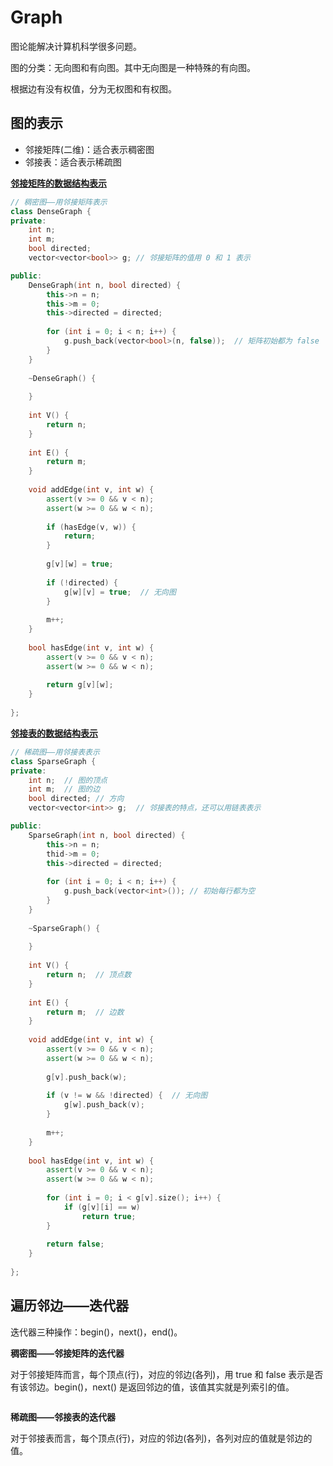 # Graph

图论能解决计算机科学很多问题。

图的分类：无向图和有向图。其中无向图是一种特殊的有向图。

根据边有没有权值，分为无权图和有权图。

## 图的表示

* 邻接矩阵(二维)：适合表示稠密图
* 邻接表：适合表示稀疏图

**[邻接矩阵的数据结构表示](https://github.com/steveLauwh/Data-Structures-And-Algorithms/blob/master/Graph/DenseGraph/DenseGraph.h)**
```cpp
// 稠密图——用邻接矩阵表示
class DenseGraph {
private:
    int n;
    int m;
    bool directed;
    vector<vector<bool>> g; // 邻接矩阵的值用 0 和 1 表示

public:
    DenseGraph(int n, bool directed) {
        this->n = n;
        this->m = 0;
        this->directed = directed;
        
        for (int i = 0; i < n; i++) {
            g.push_back(vector<bool>(n, false));  // 矩阵初始都为 false
        }
    }
    
    ~DenseGraph() {
    
    }
    
    int V() {
        return n;
    }
    
    int E() {
        return m;
    }
    
    void addEdge(int v, int w) {
        assert(v >= 0 && v < n);
        assert(w >= 0 && w < n);
        
        if (hasEdge(v, w)) {
            return;
        }
        
        g[v][w] = true;
        
        if (!directed) {
            g[w][v] = true;  // 无向图
        }
        
        m++;
    }
    
    bool hasEdge(int v, int w) {
        assert(v >= 0 && v < n);
        assert(w >= 0 && w < n);
        
        return g[v][w];
    }
    
};
```

**[邻接表的数据结构表示](https://github.com/steveLauwh/Data-Structures-And-Algorithms/blob/master/Graph/SparseGraph/SparseGraph.h)**
```cpp
// 稀疏图——用邻接表表示
class SparseGraph {
private:
    int n;  // 图的顶点
    int m;  // 图的边
    bool directed; // 方向
    vector<vector<int>> g;  // 邻接表的特点，还可以用链表表示

public:
    SparseGraph(int n, bool directed) {
        this->n = n;
        thid->m = 0;
        this->directed = directed;
        
        for (int i = 0; i < n; i++) {
            g.push_back(vector<int>()); // 初始每行都为空
        }
    }
    
    ~SparseGraph() {
    
    }
    
    int V() {
        return n;  // 顶点数
    }
    
    int E() {
        return m;  // 边数
    }
    
    void addEdge(int v, int w) {
        assert(v >= 0 && v < n);
        assert(w >= 0 && w < n);
        
        g[v].push_back(w);
        
        if (v != w && !directed) {  // 无向图
            g[w].push_back(v);
        }
        
        m++;
    }
    
    bool hasEdge(int v, int w) {
        assert(v >= 0 && v < n);
        assert(w >= 0 && w < n);
        
        for (int i = 0; i < g[v].size(); i++) {
            if (g[v][i] == w)
                return true;
        }
        
        return false;
    }
    
};
```

## 遍历邻边——迭代器

迭代器三种操作：begin()，next()，end()。

**稠密图——邻接矩阵的迭代器**

对于邻接矩阵而言，每个顶点(行)，对应的邻边(各列)，用 true 和 false 表示是否有该邻边。begin()，next() 是返回邻边的值，该值其实就是列索引的值。

```cpp

```

**稀疏图——邻接表的迭代器**

对于邻接表而言，每个顶点(行)，对应的邻边(各列)，各列对应的值就是邻边的值。

```cpp
```
